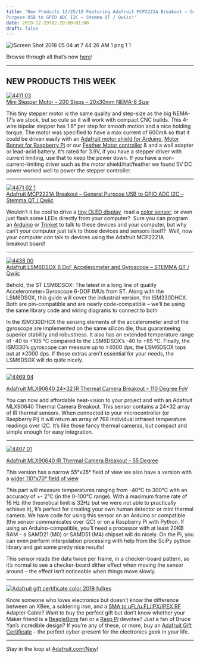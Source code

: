 ```yaml
---
title: 'New Products 12/25/19 Featuring Adafruit MCP2221A Breakout – General
Purpose USB to GPIO ADC I2C – Stemma QT / Qwiic!'
date: 2019-12-29T02:29:00+01:00
draft: false
---
```


![IScreen Shot 2018 05 04 at 7 44 26 AM 1 png 1 1](https://cdn-blog.adafruit.com/uploads/2019/12/IIScreen-Shot-2018-05-04-at-7_44_26-AM-1_png-1-1.png "IScreen-Shot-2018-05-04-at-7_44_26-AM-1_png-1-1.png")

Browse through all that’s new [here](https://www.adafruit.com/new)!

* * *

NEW PRODUCTS THIS WEEK
----------------------

[![4411 03](https://cdn-blog.adafruit.com/uploads/2019/12/I4411-03.jpg "4411-03.jpg")](https://www.adafruit.com/product/4411)  
[Mini Stepper Motor – 200 Steps – 20x30mm NEMA-8 Size](https://www.adafruit.com/product/4411)

This tiny stepper motor is the same quality and step-size as the big NEMA-17’s we stock, but so cute so it will work with compact CNC builds. This 4-wire bipolar stepper has 1.8° per step for smooth motion and a nice holding torque. The motor was specified to have a max current of 600mA so that it could be driven easily with an [Adafruit motor shield for Arduino](http://www.adafruit.com/products/1438), [Motor Bonnet for Raspberry Pi](https://www.adafruit.com/product/4280) or our [Feather Motor controller](https://www.adafruit.com/product/2927) & and a wall adapter or lead-acid battery. It’s rated for 3.9V, if you have a stepper driver with current limiting, use that to keep the power down. If you have a non-current-limiting driver such as the motor shield/hat/feather we found 5V DC power worked well to power the stepper controller.

* * *

[![4471 02 1](https://cdn-blog.adafruit.com/uploads/2019/12/I4471-02-1.jpg "4471-02-1.jpg")](https://www.adafruit.com/product/4471)  
[Adafruit MCP2221A Breakout – General Purpose USB to GPIO ADC I2C – Stemma QT / Qwiic](https://www.adafruit.com/product/4471)

Wouldn’t it be cool to drive a [tiny OLED display](https://www.adafruit.com/categories/98), read a [color sensor](https://www.adafruit.com/products/1334), or even just flash some LEDs directly from your computer?  Sure you can program an [Arduino](https://www.adafruit.com/products/50) or [Trinket](https://www.adafruit.com/products/2000) to talk to these devices and your computer, but why can’t your computer just talk to those devices and sensors itself?  Well, now your computer _can_ talk to devices using the Adafruit MCP2221A breakout board!

* * *

[![4438 00](https://cdn-blog.adafruit.com/uploads/2019/12/I4438-00.jpg "4438-00.jpg")](https://www.adafruit.com/product/4438)  
[Adafruit LSM6DSOX 6 DoF Accelerometer and Gyroscope – STEMMA QT / Qwiic](https://www.adafruit.com/product/4438)

Behold, the ST LSM6DSOX: The latest in a long line of quality Accelerometer+Gyroscope 6-DOF IMUs from ST. Along with the LSM6DSOX, this guide will cover the industrial version, the ISM330DHCX. Both are pin-compatible and are nearly code-compatible – we’ll be using the same library code and wiring diagrams to connect to both

In the ISM330DHCX the sensing elements of the accelerometer and of the gyroscope are implemented on the same silicon die, thus guaranteeing superior stability and robustness. It also has an extended temperature range of -40 to +105 °C compared to the LSM6DSOX’s -40 to +85 °C. Finally, the ISM330’s gyroscope can measure up to ±4000 dps, the LSM6DSOX tops out at ±2000 dps. If those extras aren’t essential for your needs, the LSM6DSOX will do quite nicely.

* * *

[![4469 04](https://cdn-blog.adafruit.com/uploads/2019/12/I4469-04.jpg "4469-04.jpg")](https://www.adafruit.com/product/4469)

[Adafruit MLX90640 24×32 IR Thermal Camera Breakout – 110 Degree FoV](https://www.adafruit.com/product/4469)

You can now add affordable heat-vision to your project and with an Adafruit MLX90640 Thermal Camera Breakout. This sensor contains a 24×32 array of IR thermal sensors. When connected to your microcontroller (or Raspberry Pi) it will return an array of 768 individual infrared temperature readings over I2C. It’s like those fancy thermal cameras, but compact and simple enough for easy integration.

* * *

[![4407 01](https://cdn-blog.adafruit.com/uploads/2019/12/I4407-01.jpg "4407-01.jpg")](https://www.adafruit.com/product/4407)

[Adafruit MLX90640 IR Thermal Camera Breakout – 55 Degree](https://www.adafruit.com/product/4407)

This version has a narrow 55°x35° field of view we also have a version with a [wider 110°x70° field of view](https://www.adafruit.com/product/4469)

This part will measure temperatures ranging from -40°C to 300°C with an accuracy of +- 2°C (in the 0-100°C range). With a maximum frame rate of 16 Hz (the theoretical limit is 32Hz but we were not able to practically achieve it), It’s perfect for creating your own human detector or mini thermal camera. We have code for using this sensor on an Arduino or compatible (the sensor communicates over I2C) or on a Raspberry Pi with Python. If using an Arduino-compatible, you’ll need a processor with at least 20KB RAM – a SAMD21 (M0) or SAMD51 (M4) chipset will do nicely. On the Pi, you can even perform interpolation processing with help from the SciPy python library and get some pretty nice results!

This sensor reads the data twice per frame, in a checker-board pattern, so it’s normal to see a checker-board dither effect when moving the sensor around – the effect isn’t noticeable when things move slowly.

* * *

[![Adafruit gift certificate color 2019 fullres](https://cdn-blog.adafruit.com/uploads/2019/12/Iadafruit_gift_certificate_color_2019_fullres.jpg "adafruit_gift_certificate_color_2019_fullres.jpg")](https://www.adafruit.com/category/14)

Know someone who loves electronics but doesn’t know the difference between an XBee, a soldering iron, and a [SMA to uFL/u.FL/IPX/IPEX RF](https://www.adafruit.com/product/851) Adapter Cable? Want to buy the perfect gift but don’t know whether your Maker friend is a [BeagleBone](https://www.adafruit.com/product/1996) fan or a [Rasp Pi](https://www.adafruit.com/product/3055) devotee? Just a fan of Bruce Yan’s incredible design? If you’re any of these, or more, buy an [Adafruit Gift Certificate](https://www.adafruit.com/category/14) – the perfect cyber-present for the electronics geek in your life.

* * *

Stay in the loop at [Adafruit.com/New](https://www.adafruit.com/new)!